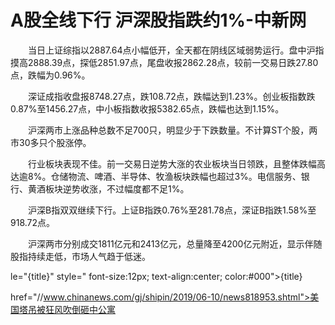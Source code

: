 # A股全线下行 沪深股指跌约1%-中新网

　　当日上证综指以2887.64点小幅低开，全天都在阴线区域弱势运行。盘中沪指摸高2888.39点，探低2851.97点，尾盘收报2862.28点，较前一交易日跌27.80点，跌幅为0.96%。

　　深证成指收盘报8748.27点，跌108.72点，跌幅达到1.23%。创业板指数跌0.87%至1456.27点，中小板指数收报5382.65点，跌幅也达到1.15%。

　　沪深两市上涨品种总数不足700只，明显少于下跌数量。不计算ST个股，两市30多只个股涨停。

　　行业板块表现不佳。前一交易日逆势大涨的农业板块当日领跌，且整体跌幅高达逾8%。仓储物流、啤酒、半导体、牧渔板块跌幅也超过3%。电信服务、银行、黄酒板块逆势收涨，不过幅度都不足1%。

　　沪深B指双双继续下行。上证B指跌0.76%至281.78点，深证B指跌1.58%至918.72点。

　　沪深两市分别成交1811亿元和2413亿元，总量降至4200亿元附近，显示伴随股指持续走低，市场人气趋于低迷。

le="{title}" style=" font-size:12px; text-align:center; color:#000">{title}

href="//www.chinanews.com/gj/shipin/2019/06-10/news818953.shtml">美国塔吊被狂风吹倒砸中公寓
